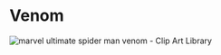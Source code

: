 # Venom
<img src="https://lh3.googleusercontent.com/proxy/F5Fy69cDfTkfejJb_JmSv3tCX4ZFzkPk430Wmr0C4lI5dP5SvFii7pc_ePFSco82ixxWXRBews19A8vroBhS-21K5g" alt="marvel ultimate spider man venom - Clip Art Library"/>
